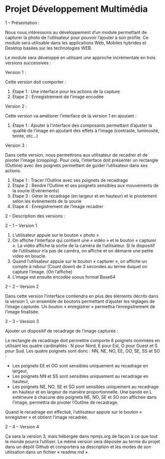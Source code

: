 # Projet Développement Multimédia

1 – Présentation :

Nous nous intéressons au développement d’un module permettant de capturer la photo de l’utilisateur pour pouvoir l’ajouter à son profile. Ce module sera utilisable dans les applications Web, Mobiles hybrides et Desktop basées sur les technologies WEB.

Le module sera développé en utilisant une approche incrémentale en trois versions successives :

Version 1 :

Cette version doit comporter :
1. Etape 1 : Une interface pour les actions de la capture
2. Etape 2 : Enregistrement de l’image encodée

Version 2 :

Cette version va améliorer l’interface de la version 1 en ajoutant :
1. Etape 1 : Ajouter à l’interface des composants permettant d’ajuster la qualité de l’image en ajoutant des effets à l’image (contraste, luminosité, teinte, etc…)

Version 3 :

Dans cette version, nous permettrons aux utilisateur de recadrer et de pivoter l’image (cropping). Pour cela, l’interface doit présenter un rectangle (Outline) avec des poignets permettant de guider l’utilisateur dans ses actions.
1. Etape 1 : Tracer l’Outline avec ses poignets de recadrage
2. Etape 2 : Rendre l’Outline et ses poignets sensibles aux mouvements de la sourie (Evénements)
3. Etape 3 : Gérer le recadrage (en largeur et en hauteur) et le pivotement selon les événements de la sourie
4. Etape 4 : Enregistrement de l’image recadrer

2 – Description des versions :

2 – 1 – Version 1

1. L’utilisateur appuie sur le bouton « photo »
2. On affiche l’interface qui contient une « vidéo » et le bouton « capturer ». La vidéo affiche la sortie de la caméra de l’utilisateur. Si le dispositif de l’utilisateur n’a pas de caméra, on affiche et on démarre une petite video en boucle.
3. Quand l’utilisateur appuie sur le bouton « capturer », on affiche un compte à rebour (Count down) de 3 secondes au terme duquel on capture l’image. (On l’affiche)
4. L’image est ensuite encodée soous format Base64

2 – 2 – Version 2

Dans cette version l’interface contiendra en plus des éléments décrits dans la version 1, un ensemble de boutons permettant d’ajuster les réglages de l’image capturée. Un bouton « enregistrer » permettra l’enregistrement de l’image finalisée.

2 – 3 – Version 3

Ajouter un dispositif de recadrage de l’image capturée :

Le rectangle de recadrage doit permettre comporte 8 poignets nommées en utilisant les quatre cardinalités : N pour Nord, E pour Est, O pour Ouest et S pour Sud. Les quatre poignets sont donc : NN, NE, NO, EE, OO, SE, SS et SO :
- Les poignets EE et OO sont sensibles uniquement au recadrage en largeur,
- Les poignets NN et SS sont sensibles uniquement au recadrage en hauteur,
- Les poignets NE, NO, SE et SO sont sensibles uniquement au recadrage en hauteur et en largeur de manière proportionnelle.
Une bande en L extérieure à chacune des poignets NE, NO, SE et SO non affichée dans l’image, permettra de pivoter l’Outline de recadrage.

Quand le recadrage est effectué, l’utilisateur appuie sur le bouton « enregistrer » et obtient l’image recadrée.

2 – 4 – Version 4

Ça sera la version 3, mais hébergée dans npmjs.org de façon à ce que tout le monde pourra l’utiliser. La même version sera déposée au terme du projet dans un dépôt Github et comportera sa description et les modes de son utilisation dans un fichier « readme.md ».
